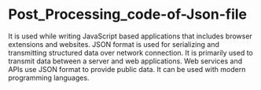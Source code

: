 # Post_Processing_code-of-Json-file
It is used while writing JavaScript based applications that includes browser extensions and websites.  JSON format is used for serializing and transmitting structured data over network connection.  It is primarily used to transmit data between a server and web applications.  Web services and APIs use JSON format to provide public data.  It can be used with modern programming languages.
